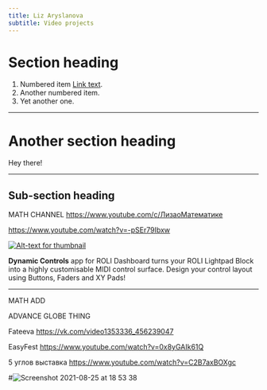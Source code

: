 ```yaml
---
title: Liz Aryslanova
subtitle: Video projects
---
```


# Section heading

1. Numbered item [Link text](https://roli.com/products/software/blocks-dashboard).
2. Another numbered item.
3. Yet another one.


---

# Another section heading

Hey there!

---


## Sub-section heading

MATH CHANNEL https://www.youtube.com/c/ЛизаоМатематике

https://www.youtube.com/watch?v=-pSEr79Ibxw


[![Alt-text for thumbnail](https://img.youtube.com/vi/NrpUNTRJZtc/0.jpg)](https://www.youtube.com/watch?v=NrpUNTRJZtc)

**Dynamic Controls** app for ROLI Dashboard turns your ROLI Lightpad Block into a highly customisable MIDI control surface.
Design your control layout using Buttons, Faders and XY Pads!

---

MATH ADD



ADVANCE GLOBE THING



Fateeva https://vk.com/video1353336_456239047

EasyFest https://www.youtube.com/watch?v=0x8yGAIk61Q

5 углов выставка https://www.youtube.com/watch?v=C2B7axBOXgc




#![Screenshot 2021-08-25 at 18 53 38](https://user-images.githubusercontent.com/84514278/130823744-97120698-055f-467d-a4fd-a16f9d729111.png)
